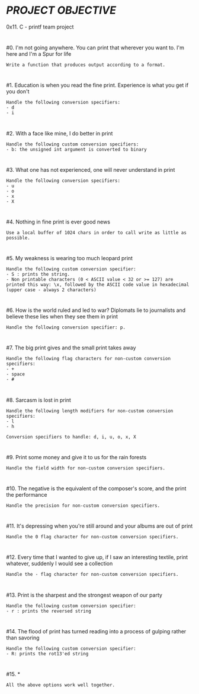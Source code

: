 # ***PROJECT OBJECTIVE***
0x11. C - printf team project
#
#0. I'm not going anywhere. You can print that wherever you want to. I'm here and I'm a Spur for life


	Write a function that produces output according to a format.
#
#1. Education is when you read the fine print. Experience is what you get if you don't                                                                          


	Handle the following conversion specifiers:
	- d
	- i
#
#2. With a face like mine, I do better in print


	Handle the following custom conversion specifiers:
	- b: the unsigned int argument is converted to binary
#
#3. What one has not experienced, one will never understand in print            


	Handle the following conversion specifiers:
	- u
	- o
	- x
	- X
#
#4. Nothing in fine print is ever good news


	Use a local buffer of 1024 chars in order to call write as little as possible.
#
#5. My weakness is wearing too much leopard print


	Handle the following custom conversion specifier:
	- S : prints the string.
	- Non printable characters (0 < ASCII value < 32 or >= 127) are printed this way: \x, followed by the ASCII code value in hexadecimal (upper case - always 2 characters)
#
#6. How is the world ruled and led to war? Diplomats lie to journalists and believe these lies when they see them in print


	Handle the following conversion specifier: p.
#
#7. The big print gives and the small print takes away


	Handle the following flag characters for non-custom conversion specifiers:
	- +
	- space
	- #

#
#8. Sarcasm is lost in print


	Handle the following length modifiers for non-custom conversion specifiers:
	- l
	- h

	Conversion specifiers to handle: d, i, u, o, x, X
#
#9. Print some money and give it to us for the rain forests


	Handle the field width for non-custom conversion specifiers.
#
#10. The negative is the equivalent of the composer's score, and the print the performance


	Handle the precision for non-custom conversion specifiers.
#
#11. It's depressing when you're still around and your albums are out of print


	Handle the 0 flag character for non-custom conversion specifiers.
#
#12. Every time that I wanted to give up, if I saw an interesting textile, print whatever, suddenly I would see a collection


	Handle the - flag character for non-custom conversion specifiers.
#
#13. Print is the sharpest and the strongest weapon of our party


	Handle the following custom conversion specifier:
	- r : prints the reversed string
#
#14. The flood of print has turned reading into a process of gulping rather than savoring


	Handle the following custom conversion specifier:
	- R: prints the rot13'ed string
#
#15. *


	All the above options work well together.
#
